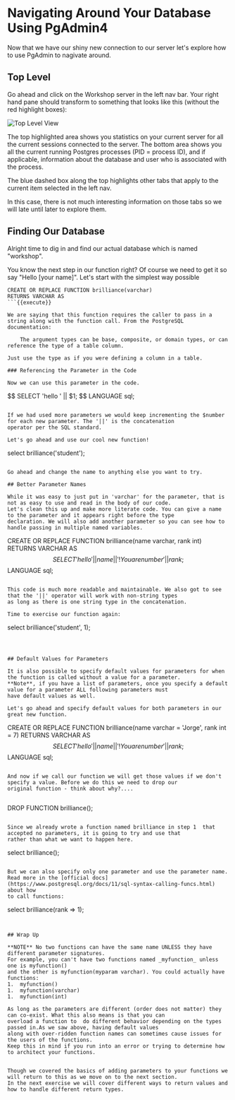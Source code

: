 # Navigating Around Your Database Using PgAdmin4

Now that we have our shiny new connection to our server let's explore how to use PgAdmin to nagivate around.

## Top Level

Go ahead and click on the Workshop server in the left nav bar. Your right hand pane should transform to something that looks 
like this (without the red highlight boxes):

![Top Level View](basicpgadmin/assets/02-top-level.png)

The top highlighted area shows you statistics on your current server for all the current sessions connected to the server. 
The bottom area shows you all the current running Postgres processes (PID = process ID), and if applicable, information 
about the database and user who is associated with the process.

The blue dashed box along the top highlights other tabs that apply to the current item selected in the left nav. 

In this case, there is not much interesting information on those tabs so we will late until later to explore them.    

## Finding Our Database

Alright time to dig in and find our actual database which is named "workshop". 

You know the next step in our function right? Of course we need to get it so say "Hello [your name]". Let's start with the 
simplest way possible

```
CREATE OR REPLACE FUNCTION brilliance(varchar)
RETURNS VARCHAR AS
```{{execute}}

We are saying that this function requires the caller to pass in a string along with the function call. From the PostgreSQL
documentation: 

    The argument types can be base, composite, or domain types, or can reference the type of a table column.
    
Just use the type as if you were defining a column in a table. 

### Referencing the Parameter in the Code

Now we can use this parameter in the code. 

```
$$
   SELECT 'hello ' || $1;
$$
LANGUAGE sql;
```{{execute}}

If we had used more parameters we would keep incrementing the $number for each new parameter. The '||' is the concatenation 
operator per the SQL standard. 

Let's go ahead and use our cool new function!

```
select brilliance('student');
```{{execute}}

Go ahead and change the name to anything else you want to try. 

## Better Parameter Names

While it was easy to just put in 'varchar' for the parameter, that is not as easy to use and read in the body of our code. 
Let's clean this up and make more literate code. You can give a name to the parameter and it appears right before the type
declaration. We will also add another parameter so you can see how to handle passing in multiple named variables.

```
CREATE OR REPLACE FUNCTION brilliance(name varchar, rank int)
RETURNS VARCHAR AS
$$
   SELECT 'hello ' || name || '! You are number ' || rank;
$$
LANGUAGE sql;
```{{execute}}

This code is much more readable and maintainable. We also got to see that the '||' operator will work with non-string types 
as long as there is one string type in the concatenation. 

Time to exercise our function again:

```
select brilliance('student', 1);
```{{execute}}



## Default Values for Parameters

It is also possible to specify default values for parameters for when the function is called without a value for a parameter. 
**Note**, if you have a list of parameters, once you specify a default value for a parameter ALL following parameters must 
have default values as well. 

Let's go ahead and specify default values for both parameters in our great new function. 

```
CREATE OR REPLACE FUNCTION brilliance(name varchar = 'Jorge', rank int = 7)
RETURNS VARCHAR AS
$$
   SELECT 'hello ' || name || '! You are number ' || rank;
$$
LANGUAGE sql;
```{{execute}}

And now if we call our function we will get those values if we don't specify a value. Before we do this we need to drop our
original function - think about why?....


```
DROP FUNCTION brilliance();
```

Since we already wrote a function named brilliance in step 1  that accepted no parameters, it is going to try and use that 
rather than what we want to happen here. 

```
select brilliance();
```{{execute}}

But we can also specify only one parameter and use the parameter name. Read more in the [official docs](https://www.postgresql.org/docs/11/sql-syntax-calling-funcs.html) about how
to call functions:

```
select brilliance(rank => 1);
```{{execute}}


## Wrap Up

**NOTE** No two functions can have the same name UNLESS they have  different parameter signatures. 
For example, you can't have two functions named _myfunction_ unless one is myfunction() 
and the other is myfunction(myparam varchar). You could actually have functions:
1.  myfunction() 
1.  myfunction(varchar)
1.  myfunction(int) 

As long as the parameters are different (order does not matter) they can co-exist. What this also means is that you can 
overload a function to  do different behavior depending on the types passed in.As we saw above, having default values
along with over-ridden function names can sometimes cause issues for the users of the functions.
Keep this in mind if you run into an error or trying to determine how to architect your functions. 


Though we covered the basics of adding parameters to your functions we will return to this as we move on to the next section. 
In the next exercise we will cover different ways to return values and how to handle different return types. 
